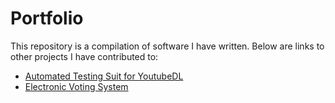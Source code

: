 # Portfolio
This repository is a compilation of software I have written.
Below are links to other projects I have contributed to:
* [Automated Testing Suit for YoutubeDL](https://github.com/bellmj/the-News-Team)
* [Electronic Voting System](https://github.com/bellmj/csci360jake-matt)
